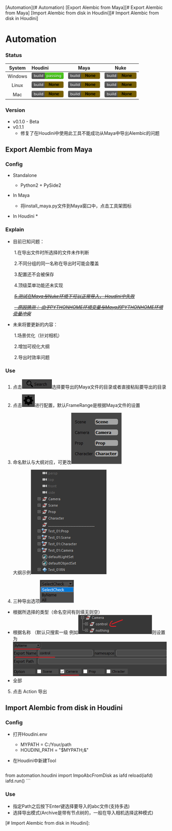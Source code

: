 

[Automation](# Automation)
[Export Alembic from Maya][# Export Alembic from Maya]
[Import Alembic from disk in Houdini][# Import Alembic from disk in Houdini]

# Automation

### **Status**

| System  | Houdini                                                      | Maya                                                         | Nuke                                                         |
| :-----: | :----------------------------------------------------------- | ------------------------------------------------------------ | ------------------------------------------------------------ |
| Windows | <img src=".\assets\build_succeed.jpg" alt="Girl in a jacket" style="width:100px;height:20px;"> | <img src=".\assets\build_none_blown.jpg" alt="Girl in a jacket" style="width:100px;height:20px;"> | <img src=".\assets\build_none_blown.jpg" alt="Girl in a jacket" style="width:100px;height:20px;"> |
|  Linux  | <img src=".\assets\build_none_blown.jpg" alt="Girl in a jacket" style="width:100px;height:20px;"> | <img src=".\assets\build_none_blown.jpg" alt="Girl in a jacket" style="width:100px;height:20px;"> | <img src=".\assets\build_none_blown.jpg" alt="Girl in a jacket" style="width:100px;height:20px;"> |
|   Mac   | <img src=".\assets\build_none_blown.jpg" alt="Girl in a jacket" style="width:100px;height:20px;"> | <img src=".\assets\build_none_blown.jpg" alt="Girl in a jacket" style="width:100px;height:20px;"> | <img src=".\assets\build_none_blown.jpg" alt="Girl in a jacket" style="width:100px;height:20px;"> |

### **Version**

* v0.1.0   - Beta
* v0.1.1  
  * 修复了在Houdini中使用此工具不能成功从Maya中导出Alembic的问题

## Export Alembic from Maya

### Config

* Standalone
  * Python2 + PySide2

* In Maya
  - 将install_maya.py文件到Maya窗口中，点击工具架图标

* In Houdini
  * 

### Explain

* 目前已知问题：

  ​		1.在导出文件时所选择的文件未作判断

  ​		2.不同分组的同一名称在导出时可能会覆盖

  ​		3.配置还不会被保存

  ​		4.顶级菜单功能还未实现

  ​		~~*<u>5.测试在Maya与Nuke环境下可以正常导入， Houdini中失败</u>*~~

  ​				~~*<u>- 原因猜测： 由于PYTHONHOME环境变量与Maya的PYTHONHOME环境变量冲突</u>*~~

* 未来将要更新的内容：

  ​		1.场景优化（针对相机）

  ​		2.增加可视化大纲

  ​		2.导出时效率问题

### Use

1. 点击![1563556326501](assets/1563556326501.png)选择要导出的Maya文件的目录或者直接粘贴要导出的目录

2. 点击![1563556302086](assets/1563556302086.png)进行配置，默认FrameRange是根据Maya文件的设置

3. 命名默认与大纲对应，可更改<img src="assets/1563556673220.png" style="width:200px height:200px">

   ​                              大纲示例<img src="assets/1563556572503.png" style="width:100px height:500px">

4. 三种导出选项<img src="assets/1563556854507.png" style="width:100px height:100px">

* 根据所选择的类型（命名空间有则填无则空）
* 根据名称 （默认只搜索一级 例如![1563557290180](assets/1563557290180.png)则设置为![1563557358152](assets/1563557358152.png)
* 全部

5. 点击 Action 导出

## Import Alembic from disk in Houdini

### Config

* 打开Houdini.env
  * MYPATH = C:/Your/path
  * HOUDINI_PATH = "$MYPATH;&"

* 在Houdini中新建Tool

	```python
from automation.houdini import ImpoAbcFromDisk as iafd
reload(iafd)
iafd.run()
	```

### Use

* 指定Path之后按下Enter键选择要导入的abc文件(支持多选)
* 选择导出模式(Archive是带有节点树的，一般在导入相机选择这种模式)

[# Import Alembic from disk in Houdini]: 